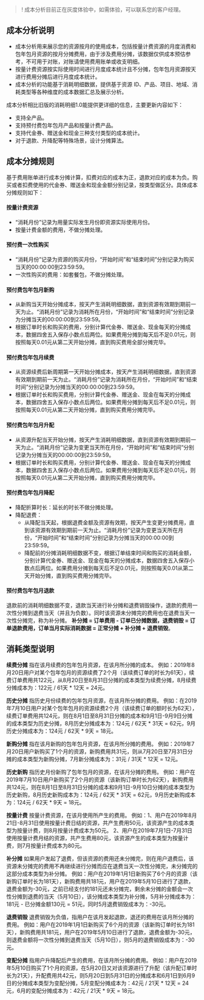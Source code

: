 >! 成本分析目前正在灰度体验中，如需体验，可以联系您的客户经理。
>

## 成本分析说明
- 成本分析用来展示您的资源按月的使用成本，包括按量计费资源的月度消费和包年包月资源的按月分摊费用，由于涉及费用分摊，该数据仅供成本预估参考，不可用于对账，对账请使用费用账单或收支明细。
- 按量计费资源按实际使用时间进行月度成本统计且不分摊，包年包月资源按天进行费用分摊后进行月度成本统计。
- 成本分析的功能基于消耗明细数据，提供基于资源 ID、产品、项目、地域、消耗类型等各种维度的成本数据汇总及展示分析。


成本分析相比旧版的消耗明细1.0能提供更详细的信息，主要更新内容如下：

- 支持全产品。
- 支持预付费包年包月产品和按量计费产品。
- 支持代金券、赠送金和现金三种支付类型的成本统计。
- 对于退款、升降配等特殊场景，设计分摊算法。


## 成本分摊规则
基于费用账单进行成本分摊计算，扣费对应的成本为正，退款对应的成本为负。购买或者扣费使用的代金券、赠送金和现金金额分别记录，按类型做区分。具体成本分摊规则如下：


#### 按量计费资源
- “消耗月份”记录为用量实际发生月份即资源实际使用月份。
- 按量计费金额的费用，不做分摊处理。


#### 预付费一次性购买
- “消耗月份”记录为资源的购买月份，“开始时间”和“结束时间”分别记录为购买当天的00:00:00到23:59:59。
- 一次性购买的费用：如套餐包，不做分摊处理。

#### 预付费包年包月新购
- 从新购当天开始分摊成本，按天产生消耗明细数据，直到资源有效期到期前一天为止。“消耗月份”记录为消耗所在月份，“开始时间”和“结束时间”分别记录为分摊当天的00:00:00到23:59:59。
- 根据订单时长和购买的费用，分别计算代金券、赠送金、现金每天的分摊成本，数据四舍五入保存小数点后两位。如果费用分摊到每天后不足0.01元，则按照每天0.01元从第二天开始分摊，直到购买费用全部分摊完毕。


#### 预付费包年包月续费
- 从资源续费后新周期第一天开始分摊成本，按天产生消耗明细数据，直到资源有效期到期前一天为止。“消耗月份”记录为消耗所在月份，“开始时间”和“结束时间”分别记录为分摊当天的00:00:00到23:59:59。
- 根据订单时长和购买费用，分别计算代金券、赠送金、现金在每天的分摊成本，数据四舍五入保存小数点后两位。如果费用分摊到每天后不足0.01元，则按照每天0.01元从第二天开始分摊，直到购买费用分摊完毕。


#### 预付费包年包月升配
- 从资源升配当天开始分摊，按天产生消耗明细数据，直到资源有效期到期前一天为止。“消耗月份”记录为变更当天所在月份，“开始时间”和“结束时间”分别记录为分摊当天的00:00:00到23:59:59。
- 根据订单时长和购买费用，分别计算代金券、赠送金、现金在每天的分摊成本，数据四舍五入保存小数点后两位。如果费用分摊到每天后不足0.01元，则按照每天0.01元从第二天开始分摊，直到购买费用分摊完毕。


#### 预付费包年包月降配
- 降配折算时长：延长的时长不做分摊处理。
- 降配退费：
  - 从降配当天起，根据退费金额及资源有效期，按天产生变更分摊费用，直到该资源有效期到期前一天为止。“消耗月份”记录为变更当天所在月份，“开始时间”和“结束时间”分别记录为分摊当天的00:00:00到23:59:59。
  - 降配前的分摊消耗明细数据不变，根据订单结束时间和购买的消耗金额，分别计算代金券、赠送金、现金在每天的分摊成本，数据四舍五入保存小数点后两位。如果费用分摊到每天后不足0.01元，则按照每天0.01从第二天开始分摊，直到购买费用分摊完毕。

#### 预付费包年包月退款
退款前的消耗明细数据不变，退款当天进行补分摊和退费销毁操作，退款的费用一次性分摊到退费当天（并且为负数）。同时该资源未分摊完的费用也在退费当天一次性分摊完，称为补分摊。 **补分摊 = 订单费用 - 订单已分摊数据，退费销毁 = 订单退款费用，订单当月实际消耗数据 = 正常分摊 + 补分摊 + 退费销毁**。


## 消耗类型说明
**续费分摊**
指在该月续费的包年包月资源，在该月所分摊的成本。
例如：2019年8月20日用户对某个包年包月的资源续费了2个月（该续费订单的时长为61天），续费订单费用共122元，从8月20日至8月31日分摊的成本类型为续费分摊，8月续费分摊成本为：122元 / 61天 * 12天 = 24元。

**历史分摊**
指历史月份续费的包年包月资源，在该月所分摊的费用。
例如：在2019年7月10日用户对某个包年包月的资源续费2个月（该续费订单的额时长为62天），续费订单费用共124元，则在8月1日至8月31日分摊的成本和9月1日-9月9日分摊的成本类型为历史分摊，8月历史分摊成本为：124元 / 62天 * 31天 = 62元，9月历史分摊成本为：124元 / 62天 * 9天 = 18元。

**新购分摊**
指在该月新购的包年包月资源，在该月所分摊的费用。
例如：2019年7月20日用户新购买了1个月的资源，新购费用共31元，则从7月20日至7月31日分摊的成本类型为新购分摊，7月新分摊成本为：31元 / 31天 * 12天 = 12元。

**历史新购**
指历史月份新购了包年包月的资源，在该月分摊的费用。
例如：用户在2019年7月10日用户新购买了2个月的资源（该新购订单时长为62天），新购费用共124元，则在8月1日至8月31日分摊的成本和9月1日-9月10日分摊的成本类型为历史新购，8月历史新购成本为：124元 / 62天 * 31天 = 62元，9月历史新购成本为：124元 / 62天 * 9天 = 18元。

**按量计费**
按量计费资源，在该月使用所产生的费用。
例如：1、用户在2019年8月21日-8月31日使用按量计费日结的资源，共产生费用50元，该资源产生的成本类型为按量计费，则8月按量计费成本为50元。
2、用户在2019年7月1日-7月31日使用按量计费月结的资源，共产生费用80元，该资源产生的成本类型为按量计费，则7月按量计费成本为80元。

**补分摊**
如果用户发起了退费，但该资源的费用还未分摊完，则在用户退费后，该资源未分摊完的费用不再继续进行分摊而应在退费当天一次性分摊完，未分摊完的这部分成本类型为补分摊。
例如：用户在2019年1月1日新购买了6个月的资源（该新购订单时长为181天），新购费用共181元，用户在2019年5月10日进行了退款，退费金额为-30元，之前已经支付的181元还未分摊完，剩余未分摊的金额会一次性分摊到退费的当天（5月10日），该分摊成本类型为补分摊，5月补分摊成本为：181元 - 已分摊金额130元 = 51元，同时5月退费销毁成本为：-30元。

**退费销毁**
退费销毁为负值，指用户在该月发起退款，退还的费用在该月所分摊的费用。
例如：用户在2019年1月1日新购买了6个月的资源（该新购订单时长为181天），新购费用共181元，用户在2019年5月10日进行了退款，退费金额为-30元，则退费金额将一次性分摊到退费当天（5月10日），则5月的退费销毁成本为：-30元。

**变配分摊**
指用户升降配后产生的费用，在该月所分摊的费用。
例如：用户在2019年5月10日购买了1个月的资源，在5月20日又对该资源进行了升配（该升配订单时长为21天），升配费用共42元，则5月20日到5月31日的分摊成本和6月1日到6月9日的分摊成本类型为变配分摊，5月变配分摊成本为：42元 / 21天 * 12天 = 24元，6月的变配分摊成本为：42元 / 21天 * 9天 = 18元。
